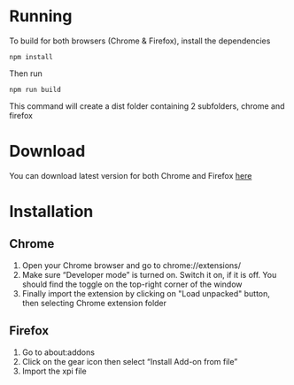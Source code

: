 # Running

To build for both browsers (Chrome & Firefox), install the dependencies
```
npm install
```
Then run
```
npm run build
```
This command will create a dist folder containing 2 subfolders, chrome and firefox

# Download 
You can download latest version for both Chrome and Firefox [here](https://drive.google.com/file/d/1YfkAhFD0tj27MURjBcWcvs5QW1Wt6Z4A/view)

# Installation

## Chrome 
1. Open your Chrome browser and go to chrome://extensions/
2. Make sure “Developer mode” is turned on. Switch it on, if it is off. You should find the toggle on the top-right corner of the window
3. Finally import the extension by clicking on "Load unpacked" button, then selecting Chrome extension folder

## Firefox
1. Go to about:addons
2. Click on the gear icon then select “Install Add-on from file”
3. Import the xpi file
